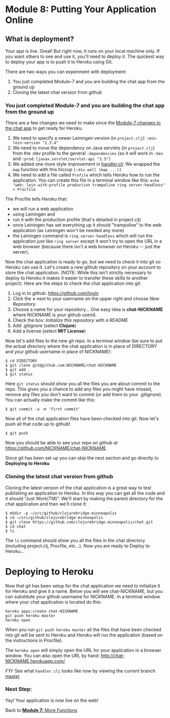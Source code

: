 # Module 8: Putting Your Application Online

## What is deployment?

Your app is live. Great! But right now, it runs on your local machine only. If you want others to see and use it, you'll need to deploy it. The quickest way to deploy your app is to push it to Heroku using Git.

There are two ways you can experiment with deployment:
1. You just completed Module-7 and you are building the chat app from the ground up
1. Cloning the latest chat version from github

### You just completed Module-7 and you are building the chat app from the ground up

There are a few changes we need to make since the <a href="outline/web-app-notes.md#store-and-display-messages" target="_chat">Module-7 changes to the chat app</a> to get ready for Heroku.

1. We need to specify a newer Leiningen version (in ```project.clj```):
   ```:min-lein-version "2.3.4"```
1. We need to move the dependency on Java servlets (in ```project.clj```) from the :dev
   profile to the general ```:dependencies``` (so it will work in ```:dev``` and ```:prod```:
   ```[javax.servlet/servlet-api "2.5"]```
1. We added one more style improvement in [handler.clj](https://github.com/clojurebridge-minneapolis/chat/blob/master/src/awesome/handler.clj):
   We wrapped the ```map``` function with this hiccup ```[:div.well (map ...)]```
1. We need to add a file called ```Profile``` which tells Heroku how to run the application.
   You can create this file in a terminal window like this:
   ```echo "web: lein with-profile production trampoline ring server-headless" > Procfile```

The Procfile tells Heroku that:
* we will run a web application
* using Leiningen and
* run it with the production profile (that's detailed in project.clj)
* once Leiningen has set everything up it should "trampoline" to the web application (as Leiningen won't be needed any more)
* the Leiningen command is ```ring server-headless``` which will run the application just like
  ```ring server``` except it won't try to open the URL in a web browser (because there isn't
  a web browser on Heroku -- just the server).

Now the chat application is ready to go, but we need to check it into
git so Heroku can use it. Let's create a new github repository on your
account to store the chat application. (NOTE: While this isn't strictly necessary
to deploy to Heroku it makes it easier to transfer these skills to
another project). Here are the steps to check the chat application into git:

1. Log in to github: https://github.com/login
1. Click the **+** next to your username on the upper right and choose *New Repository*.
1. Choose a name for your repository... One easy idea is **chat-NICKNAME**  where NICKNAME is
   your github userid.
1. Check the box: *Initialize this repository with a README*
1. Add .gitignore (select **Clojure**)
1. Add a license (select **MIT License**)

Now let's add files to the new git repo. In a terminal window (be sure to put the actual directory
where the chat application is in place of DIRECTORY and your github username in place of NICKNAME):
````
$ cd DIRECTORY
$ git clone git@github.com:NICKNAME/chat-NICKNAME
$ git add .
$ git status
````

Here ```git status``` should show you all the files you are about commit to the repo.
This gives you a chance to add any files you might have missed, remove any files you
don't want to commit (or add them to your .gitignore). You can actually make the commit like this:

````
$ git commit -a -m 'first commit'
````

Now all of the chat application files have been checked into git. Now let's push
all that code up to github!
````
$ git push
````

Now you should be able to see your repo on github at https://github.com/NICKNAME/chat-NICKNAME

Since git has been set up you can skip the next section and go directly to **Deploying to Heroku**

### Cloning the latest chat version from github

Cloning the latest version of the chat application is a great way to test
publishing an application to Heroku. In this way you can get all the code
and it should "Just Work(TM)". We'll start by making the parent directory
for the chat application and then we'll clone it:
````
$ mkdir -p ~/src/github/clojurebridge-minneapolis
$ cd ~/src/github/clojurebridge-minneapolis
$ git clone https://github.com/clojurebridge-minneapolis/chat.git
$ cd chat
$ ls
````

The ```ls``` command should show you all the files in the chat directory
(including project.clj, Procfile, etc...). Now you are ready to Deploy to Heroku...

# Deploying to Heroku

Now that git has been setup for the chat application we need to initialize
it for Heroku and give it a name.  Below you will see chat-NICKNAME, but you can
substitute your github username for NICKNAME. In a terminal window where your chat
application is located do this:
````
heroku apps:create chat-NICKNAME
git push heroku master
heroku open
````

When you run ```git push heroku master``` all the files that have been
checked into git will be sent to Heroku and Heroku will run
the application (based on the instructions in Procfile).

The ```heroku open``` will simply open the URL for your application
in a browser window. You can also open the URL by hand: http://chat-NICKNAME.herokuapp.com/

*FYI:* See what ```handler.clj``` looks like now by viewing the current branch
[master](https://github.com/clojurebridge-minneapolis/chat/blob/master/src/awesome/handler.clj)

### Next Step:

Yay! Your application is now live on the web!

Back to [**Module 7:** More Functions](functions2.md)
